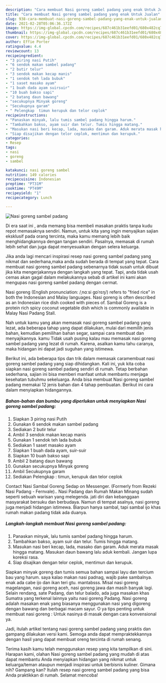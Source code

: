 ```yaml
---
description: "Cara membuat Nasi goreng sambel padang yang enak Untuk Jualan"
title: "Cara membuat Nasi goreng sambel padang yang enak Untuk Jualan"
slug: 938-cara-membuat-nasi-goreng-sambel-padang-yang-enak-untuk-jualan
date: 2021-02-28T05:06:36.172Z
image: https://img-global.cpcdn.com/recipes/687c461b31eefd01/680x482cq70/nasi-goreng-sambel-padang-foto-resep-utama.jpg
thumbnail: https://img-global.cpcdn.com/recipes/687c461b31eefd01/680x482cq70/nasi-goreng-sambel-padang-foto-resep-utama.jpg
cover: https://img-global.cpcdn.com/recipes/687c461b31eefd01/680x482cq70/nasi-goreng-sambel-padang-foto-resep-utama.jpg
author: Effie Porter
ratingvalue: 4.4
reviewcount: 13
recipeingredient:
- "3 piring nasi Putih"
- "6 sendok makan sambel padang"
- "2 butir telur"
- "3 sendok makan kecap manis"
- "1 sendok teh lada bubuk"
- "1 saset masako ayam"
- "1 buah dada ayam suirsuir"
- "10 buah bakso sapi"
- "2 batang daun bawang"
- "secukupnya Minyak goreng"
- "Secukupnya garam"
- " Pelengkap  timun kerupuk dan telor ceplok"
recipeinstructions:
- "Panaskan minyak, lalu tumis sambel padang hingga harum."
- "Tambahkan bakso, ayam suir dan telur. Tumis hingga matang."
- "Masukan nasi beri kecap, lada, masako dan garam. Aduk merata masak hingga matang. Masukan daun bawang lalu aduk kembali. Jangan lupa koreksi rasa."
- "Siap disajikan dengan telor ceplok, mentimun dan kerupuk."
categories:
- Resep
tags:
- nasi
- goreng
- sambel

katakunci: nasi goreng sambel 
nutrition: 149 calories
recipecuisine: Indonesian
preptime: "PT31M"
cooktime: "PT49M"
recipeyield: "1"
recipecategory: Lunch

---
```



![Nasi goreng sambel padang](https://img-global.cpcdn.com/recipes/687c461b31eefd01/680x482cq70/nasi-goreng-sambel-padang-foto-resep-utama.jpg)

Di era  saat ini , anda memang bisa membeli masakan praktis tanpa kudu repot memasaknya sendiri. Namun, untuk kita yang ingin menyajikan sajian eksklusif pada orang tercinta, maka kamu memang lebih baik menghidangkannya dengan tangan sendiri. Pasalnya, memasak di rumah lebih sehat dan juga dapat menyesuaikan dengan selera keluarga.

Jika anda lagi mencari inspirasi resep nasi goreng sambel padang yang nikmat dan sederhana,maka anda sudah berada di tempat yang tepat. Cara membuat nasi goreng sambel padang  sebenarnya tidak susah untuk dibuat jika kita mengerjakannya dengan langkah yang tepat. Tapi, anda tidak usah cemas akan gagal dalam melakukannya 
sebab di artikel ini kami akan mengupas nasi goreng sambel padang dengan cermat.  

Nasi goreng (English pronunciation: /ˌnɑːsi ɡɒˈrɛŋ/) refers to &#34;fried rice&#34; in both the Indonesian and Malay languages. Nasi goreng is often described as an Indonesian rice dish cooked with pieces of. Sambal Goreng is a protein rich spicy coconut vegetable dish which is commonly available in Malay Nasi Padang Stall.

Nah untuk kamu yang akan memasak nasi goreng sambel padang yang lezat, ada beberapa tahap yang dapat dilakukan, mulai dari memilih jenis bahan, kemudian pemilihan bahan segar, sampai cara membuat dan menyajikannya. kamu Tidak usah pusing kalau mau memasak nasi goreng sambel padang yang lezat di rumah. Karena, asalkan kamu  tahu caranya, maka hidangan ini dapat jadi suguhan yang istimewa.

Berikut ini, ada beberapa tips dan trik dalam memasak caramembuat nasi goreng sambel padang yang siap dihidangkan. Kali ini, yuk kita coba siapkan nasi goreng sambel padang sendiri di rumah. Tetap berbahan sederhana, sajian ini bisa memberi manfaat untuk membantu menjaga kesehatan tubuhmu sekeluarga. Anda bisa membuat Nasi goreng sambel padang memakai 12 jenis bahan dan 4 tahap pembuatan. Berikut ini cara dalam menyiapkan hidangannya.

<!--inarticleads1-->

##### Bahan-bahan dan bumbu yang diperlukan untuk menyiapkan Nasi goreng sambel padang:

1. Siapkan 3 piring nasi Putih
1. Gunakan 6 sendok makan sambel padang
1. Sediakan 2 butir telur
1. Ambil 3 sendok makan kecap manis
1. Gunakan 1 sendok teh lada bubuk
1. Sediakan 1 saset masako ayam
1. Siapkan 1 buah dada ayam, suir-suir
1. Siapkan 10 buah bakso sapi
1. Ambil 2 batang daun bawang
1. Gunakan secukupnya Minyak goreng
1. Ambil Secukupnya garam
1. Sediakan  Pelengkap : timun, kerupuk dan telor ceplok


Contact Nasi Sambal Goreng Sedap on Messenger. (Formerly from Rezeki Nasi Padang - Fernvale).. Nasi Padang dan Rumah Makan Minang sudah seperti sebuah warisan yang melegenda. jati diri dan kebanggaan masyarakat bersuku dan berbudaya. Namun di tempat asalnya, nasi goreng juga menjadi hidangan istimewa. Biarpun hanya sambal, tapi sambal ijo khas rumah makan padang tidak ada duanya. 

<!--inarticleads2-->

##### Langkah-langkah membuat Nasi goreng sambel padang:

1. Panaskan minyak, lalu tumis sambel padang hingga harum.
1. Tambahkan bakso, ayam suir dan telur. Tumis hingga matang.
1. Masukan nasi beri kecap, lada, masako dan garam. Aduk merata masak hingga matang. Masukan daun bawang lalu aduk kembali. Jangan lupa koreksi rasa.
1. Siap disajikan dengan telor ceplok, mentimun dan kerupuk.


Siapkan minyak goreng dan tumis semua bahan sampai layu dan tercium bau yang harum. saya kalao makan nasi padnag, wajib pake sambalnya. enak ada cabe ijo dan ikan teri gtu. mantabsss. Misal nasi goreng magelangan, nasi goreng aceh, nasi goreng jawa dan masih banyak lagi. Selain rendang, sate Padang, dan telur balado, ada juga masakan khas Sumatra yang terkenal lainnya yaitu nasi goreng Padang. Nasi goreng adalah masakan enak yang biasanya menggunakan nasi yang digoreng dengan bawang dan berbagai macam sayur. O ya tips penting untuk membuat nasi goreng : Untuk nasinya di masak dengan cara konvensional ya. 

Jadi, itulah artikel tentang  nasi goreng sambel padang  yang praktis dan gampang dilakukan versi kami. Semoga anda dapat mempraktekkannya dengan hasil yang dapat membuat oreng tercinta di rumah senang. 

Terima kasih kamu telah menggunakan resep yang kita tampilkan di sini. Harapan kami, olahan  Nasi goreng sambel padang yang mudah di atas dapat membantu Anda menyiapkan hidangan yang nikmat untuk keluarga/teman ataupun menjadi inspirasi untuk berbisnis kuliner. Gimana nih? Gampang kan? Itulah resep nasi goreng sambel padang yang bisa Anda praktikkan di rumah. Selamat mencoba!

